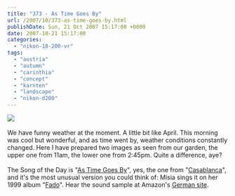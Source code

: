 ```yaml
---
title: "373 - As Time Goes By"
url: /2007/10/373-as-time-goes-by.html
publishDate: Sun, 21 Oct 2007 15:17:00 +0000
date: 2007-10-21 15:17:00
categories: 
  - "nikon-18-200-vr"
tags: 
  - "austria"
  - "autumn"
  - "carinthia"
  - "concept"
  - "karnten"
  - "landscape"
  - "nikon-d200"
---
```

<a href="https://d25zfm9zpd7gm5.cloudfront.net/1200x1200/2007/20071021_104845_ps_double.jpg" target="_blank"><img src="https://d25zfm9zpd7gm5.cloudfront.net/0600x0600/2007/20071021_104845_ps_double.jpg"/></a><br/><br/>We have funny weather at the moment. A little bit like April. This morning was cool but wonderful, and as time went by, weather conditions constantly changed. Here I have prepared two images as seen from our garden, the upper one from 11am, the lower one from 2:45pm. Quite a difference, aye?<br/><br/>The Song of the Day is "<a href="http://www.reelclassics.com/Movies/Casablanca/astimegoesby-lyrics.htm" target="_blank">As Time Goes By</a>", yes, the one from "<a href="http://www.amazon.com/Casablanca-Lauren-Bacall/dp/6305736650" target="_blank">Casablanca</a>", and it's the most unusual version you could think of: Mísia sings it on her 1999 album "<a href="http://www.amazon.com/Fado-Misia/dp/B00002DEB6" target="_blank">Fado</a>". Hear the sound sample at Amazon's <a href="http://www.amazon.de/Fado-Misia/dp/B00002DEB6" target="_blank">German site</a>.
